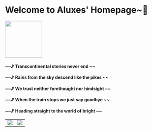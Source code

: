 # Welcome to Aluxes' Homepage~🎉

<picture>
  <source media="(prefers-color-scheme: dark)" srcset="https://count.getloli.com/get/@AshenAshes?theme=rule34">
  <img height="120px" src="https://count.getloli.com/get/@AshenAshes?theme=rule34"></img>
</picture>

#### ~~♪ Transcontinental stories never end ~~

#### ~~♪ Rains from the sky descend like the pikes ~~

#### ~~♪ We trust neither forethought nor hindsight ~~

#### ~~♪ When the train stops we just say goodbye ~~

#### ~~♪ Heading straight to the world of bright ~~

<table>
  <tr>
    <td>
      <picture>
        <source media="(prefers-color-scheme: dark)" srcset="https://github-readme-stats-eta-five-16.vercel.app/api?username=AshenAshes&show_icons=true&hide_border=true&count_private=true&include_all_commits=true&role=OWNER,ORGANIZATION_MEMBER,COLLABORATOR">
        <img align="center" src="https://github-readme-stats-eta-five-16.vercel.app/api?username=AshenAshes&show_icons=true&hide_border=true&count_private=true&include_all_commits=true&role=OWNER,ORGANIZATION_MEMBER,COLLABORATOR"></img>
      </picture>
    </td>
    <td>
      <picture>
        <source media="(prefers-color-scheme: dark)" srcset="https://github-readme-stats-eta-five-16.vercel.app/api/top-langs/?username=AshenAshes&layout=compact&hide_border=true&langs_count=12&role=OWNER,ORGANIZATION_MEMBER,COLLABORATOR">
        <img align="center" src="https://github-readme-stats-eta-five-16.vercel.app/api/top-langs/?username=AshenAshes&layout=compact&hide_border=true&langs_count=12&role=OWNER,ORGANIZATION_MEMBER,COLLABORATOR"></img>
      </picture>
    </td>
  </tr>
</table>


<!--
**AshenAshes/AshenAshes** is a ✨ _special_ ✨ repository because its `README.md` (this file) appears on your GitHub profile.

Here are some ideas to get you started:

- 🔭 I’m currently working on ...
- 🌱 I’m currently learning ...
- 👯 I’m looking to collaborate on ...
- 🤔 I’m looking for help with ...
- 💬 Ask me about ...
- 📫 How to reach me: ...
- 😄 Pronouns: ...
- ⚡ Fun fact: ...
-->
